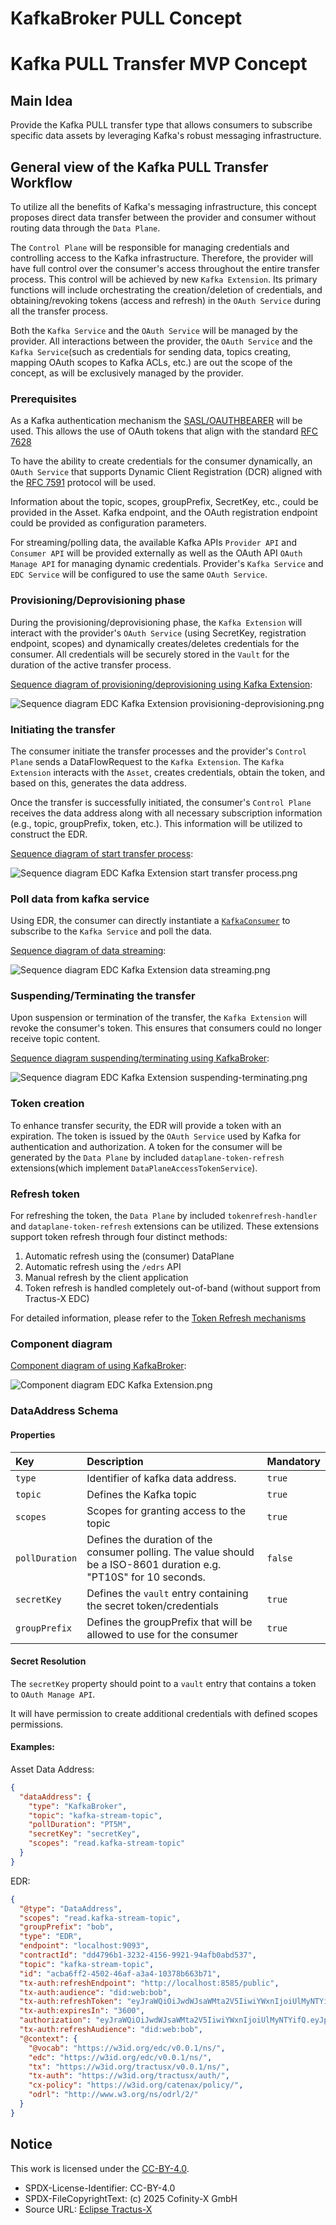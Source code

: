 # KafkaBroker PULL Concept
# Kafka PULL Transfer MVP Concept

## Main Idea
Provide the Kafka PULL transfer type that allows consumers to subscribe specific data assets by leveraging Kafka's robust messaging infrastructure.

## General view of the Kafka PULL Transfer Workflow
To utilize all the benefits of Kafka's messaging infrastructure, this concept proposes direct data transfer between
the provider and consumer without routing data through the `Data Plane`.

The `Control Plane` will be responsible for managing credentials and controlling access to the Kafka infrastructure.
Therefore, the provider will have full control over the consumer's access throughout the entire transfer process.
This control will be achieved by new `Kafka Extension`.
Its primary functions will include orchestrating the creation/deletion of credentials, and obtaining/revoking
tokens (access and refresh) in the `OAuth Service` during all the transfer process.

Both the `Kafka Service` and the `OAuth Service` will be managed by the provider.
All interactions between the provider, the `OAuth Service` and the `Kafka Service`(such as credentials for sending data,
topics creating, mapping OAuth scopes to Kafka ACLs, etc.) are out the scope of the concept, as will be exclusively managed by the provider.

### Prerequisites
As a Kafka authentication mechanism the [SASL/OAUTHBEARER](https://kafka.apache.org/documentation/#security_sasl_oauthbearer) will be used.
This allows the use of OAuth tokens that align with the standard [RFC 7628](https://datatracker.ietf.org/doc/html/rfc7628)

To have the ability to create credentials for the consumer dynamically, an  `OAuth Service` that supports
Dynamic Client Registration (DCR) aligned with the [RFC 7591](https://datatracker.ietf.org/doc/html/rfc7591) protocol will be used.

Information about the topic, scopes, groupPrefix, SecretKey, etc., could be provided in the Asset.
Kafka endpoint, and the OAuth registration endpoint could be provided as configuration parameters.

For streaming/polling data, the available Kafka APIs `Provider API` and `Consumer API` will be provided externally
as well as the OAuth API  `OAuth Manage API` for managing dynamic credentials.
Provider's `Kafka Service` and `EDC Service` will be configured to use the same `OAuth Service`.

### Provisioning/Deprovisioning phase
During the provisioning/deprovisioning phase, the `Kafka Extension` will interact with the provider's `OAuth Service`
(using SecretKey, registration endpoint, scopes) and dynamically creates/deletes credentials for the consumer.
All credentials will be securely stored in the `Vault` for the duration of the active transfer process.

[Sequence diagram of provisioning/deprovisioning using Kafka Extension](puml/Sequence%20diagram%20EDC%20Kafka%20Extension%20provisioning-deprovisioning.puml):

![Sequence diagram EDC Kafka Extension provisioning-deprovisioning.png](png/Sequence%20diagram%20EDC%20Kafka%20Extension%20provisioning-deprovisioning.png)

### Initiating the transfer
The consumer initiate the transfer processes and the provider's `Control Plane` sends a DataFlowRequest to the `Kafka Extension`.
The `Kafka Extension` interacts with the `Asset`, creates credentials, obtain the token, and based on this, generates the data address.

Once the transfer is successfully initiated, the consumer's `Control Plane` receives the data address along with all necessary
subscription information (e.g., topic, groupPrefix, token, etc.). This information will be utilized to construct the EDR.

[Sequence diagram of start transfer process](puml/Sequence%20diagram%20EDC%20Kafka%20Extension%20start%20transfer%20process.puml):

![Sequence diagram EDC Kafka Extension start transfer process.png](png/Sequence%20diagram%20EDC%20Kafka%20Extension%20start%20transfer%20process.png)

### Poll data from kafka service
Using EDR, the consumer can directly instantiate a [`KafkaConsumer`](https://kafka.apache.org/37/javadoc/org/apache/kafka/clients/consumer/KafkaConsumer.html)
to subscribe to the `Kafka Service` and poll the data.

[Sequence diagram of data streaming](puml/Sequence%20diagram%20EDC%20Kafka%20Extension%20data%20streaming.puml):

![Sequence diagram EDC Kafka Extension data streaming.png](png/Sequence%20diagram%20EDC%20Kafka%20Extension%20data%20streaming.png)

### Suspending/Terminating the transfer
Upon suspension or termination of the transfer, the `Kafka Extension` will revoke the consumer's token.
This ensures that consumers could no longer receive topic content.

[Sequence diagram suspending/terminating using KafkaBroker](puml/Sequence%20diagram%20EDC%20Kafka%20Extension%20suspending-terminating.puml):

![Sequence diagram EDC Kafka Extension suspending-terminating.png](png/Sequence%20diagram%20EDC%20Kafka%20Extension%20suspending-terminating.png)

### Token creation
To enhance transfer security, the EDR will provide a token with an expiration.
The token is issued by the `OAuth Service` used by Kafka for authentication and authorization.
A token for the consumer will be generated by the `Data Plane` by included `dataplane-token-refresh` extensions(which implement `DataPlaneAccessTokenService`).

### Refresh token
For refreshing the token, the `Data Plane` by included `tokenrefresh-handler` and `dataplane-token-refresh` extensions can be utilized.
These extensions support token refresh through four distinct methods:
1) Automatic refresh using the (consumer) DataPlane
2) Automatic refresh using the `/edrs` API
3) Manual refresh by the client application
4) Token refresh is handled completely out-of-band (without support from Tractus-X EDC)

For detailed information, please refer to the [Token Refresh mechanisms](https://github.com/eclipse-tractusx/tractusx-edc/blob/main/docs/development/dataplane-signaling/tx-signaling.extensions.md)

### Component diagram
[Component diagram of using KafkaBroker](puml/Component%20diagram%20EDC%20Kafka%20Extension.puml):

![Component diagram EDC Kafka Extension.png](png/Component%20diagram%20EDC%20Kafka%20Extension.png)

### DataAddress Schema

#### Properties

| Key                       | Description                                                                                                        | Mandatory |
|:--------------------------|:-------------------------------------------------------------------------------------------------------------------|-----------|
| `type`                    | Identifier of kafka data address.                                                                                  | `true`    |
| `topic`                   | Defines the Kafka topic                                                                                            | `true`    |
| `scopes`                  | Scopes for granting access to the topic                                                                            | `true`    |
| `pollDuration`            | Defines the duration of the consumer polling. The value should be a ISO-8601 duration e.g. "PT10S" for 10 seconds. | `false`   |
| `secretKey`               | Defines the `vault` entry containing the secret token/credentials                                                  | `true`    |
| `groupPrefix`             | Defines the groupPrefix that will be allowed to use for the consumer                                               | `true`    |


#### Secret Resolution

The `secretKey` property should point to a `vault` entry that contains a token to `OAuth Manage API`.

It will have permission to create additional credentials with defined scopes permissions.

#### Examples:

Asset Data Address:
```json
{
  "dataAddress": {
    "type": "KafkaBroker",
    "topic": "kafka-stream-topic",
    "pollDuration": "PT5M",
    "secretKey": "secretKey",
    "scopes": "read.kafka-stream-topic"
  }
}
```

EDR:
```json
{
  "@type": "DataAddress", 
  "scopes": "read.kafka-stream-topic",
  "groupPrefix": "bob",
  "type": "EDR",
  "endpoint": "localhost:9093",
  "contractId": "dd4796b1-3232-4156-9921-94afb0abd537",
  "topic": "kafka-stream-topic",
  "id": "acba6ff2-4502-46af-a3a4-10378b663b71", 
  "tx-auth:refreshEndpoint": "http://localhost:8585/public",
  "tx-auth:audience": "did:web:bob",
  "tx-auth:refreshToken": "eyJraWQiOiJwdWJsaWMta2V5IiwiYWxnIjoiUlMyNTYifQ.eyJleHAiOjE3MzgyMzQyNzcsImlhdCI6MTczODIzMDY3NywianRpIjoiMjA1MjY4ODAtN2VmYy00MjZmLTg4MDgtNzNmNTExYjdmYTg5In0.HpNKMHOmIqdec7AwCWewpD1etpI5h6_Wat6Y0qCq3ANs9eDwZHoiKF7iGJyqm7a6Dj7Qu3R4ryQtOHtze9bcE9Tx6A3APeuwuH9bckCgvEQQjKobwWJBzc6ju-V7Ru3p8Z25J8K70Me8PYgacbsHGM2MMrWcJv-vDsC5UlNJdkE7jA8JujhhRKX6NRN02C4LS3rPF3Gj8W_taiRCQqFhF91UtkoKH1VIKhzOSkJIVsy-smbTPBmvcGBIn4v5BwGR6UNbATFEDuT4-LXPtYhogkGAlgwidSAG6yWdzboRgMSxcxtXdu_FBVL7Rv-fm75kFn1_a4Qgcev_K9n2XcnB-SRxeil3zvUvBJ_G7_cyielaSds4hsmJHVs-UJ3trOP4KUir-KWf_l71vg0Ywb8Lb2gdmOph6qHL33TTTtWHQJyFguat0aHqUindzBbFPaj-UrIfVnRA4dwDHPPEbyWLt_6-tMx8ABGyai5WQYyy0AQTfbdSGJ_AGrSNq4g-aJRw",
  "tx-auth:expiresIn": "3600",
  "authorization": "eyJraWQiOiJwdWJsaWMta2V5IiwiYWxnIjoiUlMyNTYifQ.eyJpc3MiOiJhbm9ueW1vdXMiLCJhdWQiOiJib2IiLCJzdWIiOiJhbm9ueW1vdXMiLCJleHAiOjE3MzgyMzQyNzcsImlhdCI6MTczODIzMDY3NywianRpIjoiOWQ1ZTZmZGUtNmRjYi00YTExLWIwNGUtYzM1MWU0MTliNDkyIn0.YLMKy-anorv90rxtMbRrgZYCOM-bdu6UzBZqiCqYr9TTRetWGxb3IayVnJ1mwekBsx8UaZQNU7fQTc82mEtpOmtbSbxJCgY21hW4SWXXe8MkNCoZj4WMDaR8_lYxoU3LWAujjWfWF4cwUAR6hMDuc3J-xheKbI4bYCjodjXdYXmNXETUK8Q3_6q7wtla3av-cyfjxExaEPAmw5pjCBXxONVDe1YXxV8CHcVcQMuqFKoPXh-WL6aSEHHbNFR4NeLh3e0NKQRcbsyzeoujiASkDZDSkOXqJEJ6JRByDXyQetVEZ31n073BBMJf1Y6Dcp7mgnJ1o00R9xIhHBcDbtT2U0bYi8Zmjq2FQLrJjDKsZ9VwGcWDQs1b1DrfgkUNrvLSjOPQMCn2XZGhD50ikdMpVQbU_u6gY3_bK7TnXVornYpT_0YurPB4ttWkMEC-hGXKUnO7zmvp6ZqdirbLGpzQV-WV4MYA1hVx2QAt-C2hMwqByu3U9qOTP8ns2G_HFBLj",
  "tx-auth:refreshAudience": "did:web:bob",
  "@context": {
    "@vocab": "https://w3id.org/edc/v0.0.1/ns/",
    "edc": "https://w3id.org/edc/v0.0.1/ns/",
    "tx": "https://w3id.org/tractusx/v0.0.1/ns/",
    "tx-auth": "https://w3id.org/tractusx/auth/",
    "cx-policy": "https://w3id.org/catenax/policy/",
    "odrl": "http://www.w3.org/ns/odrl/2/"
  }
}
```

## Notice

This work is licensed under the [CC-BY-4.0](https://creativecommons.org/licenses/by/4.0/legalcode).

- SPDX-License-Identifier: CC-BY-4.0
- SPDX-FileCopyrightText: (c) 2025 Cofinity-X GmbH
- Source
  URL: [Eclipse Tractus-X](https://github.com/eclipse-tractusx)
